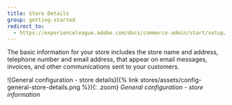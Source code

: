 ```yaml
---
title: Store Details
group: getting-started
redirect_to:
  - https://experienceleague.adobe.com/docs/commerce-admin/start/setup/store-details.html
---
```


The basic information for your store includes the store name and address, telephone number and email address, that appear on email messages, invoices, and other communications sent to your customers.

![General configuration - store details]({% link stores/assets/config-general-store-details.png %}){: .zoom}
_General configuration - store information_
